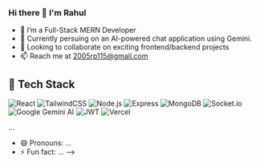 ### Hi there 👋 I'm Rahul

- 🌱 I’m a Full-Stack MERN Developer
- 🔭 Currently persuing on an AI-powered chat application using Gemini.
- 👯 Looking to collaborate on exciting frontend/backend projects
- 📫 Reach me at 2005rp115@gmail.com

## 🧱 Tech Stack

![React](https://img.shields.io/badge/-React-61DAFB?logo=react&logoColor=white&style=for-the-badge)
![TailwindCSS](https://img.shields.io/badge/-TailwindCSS-06B6D4?logo=tailwindcss&logoColor=white&style=for-the-badge)
![Node.js](https://img.shields.io/badge/-Node.js-339933?logo=node.js&logoColor=white&style=for-the-badge)
![Express](https://img.shields.io/badge/-Express.js-000000?logo=express&logoColor=white&style=for-the-badge)
![MongoDB](https://img.shields.io/badge/-MongoDB-47A248?logo=mongodb&logoColor=white&style=for-the-badge)
![Socket.io](https://img.shields.io/badge/-Socket.io-010101?logo=socket.io&logoColor=white&style=for-the-badge)
![Google Gemini AI](https://img.shields.io/badge/-Gemini%20AI-4285F4?logo=google&logoColor=white&style=for-the-badge)
![JWT](https://img.shields.io/badge/-JWT-000000?logo=jsonwebtokens&logoColor=white&style=for-the-badge)
![Vercel](https://img.shields.io/badge/-Vercel-000000?logo=vercel&logoColor=white&style=for-the-badge)

...

- 😄 Pronouns: ...
- ⚡ Fun fact: ...
-->
